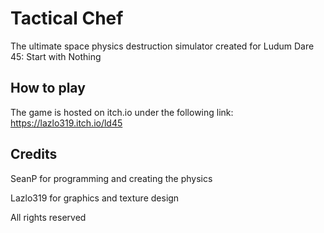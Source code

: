 # Tactical Chef
The ultimate space physics destruction simulator created for Ludum Dare 45: Start with Nothing

## How to play
The game is hosted on itch.io under the following link:
https://lazlo319.itch.io/ld45


## Credits
SeanP for programming and creating the physics

Lazlo319 for graphics and texture design

All rights reserved


